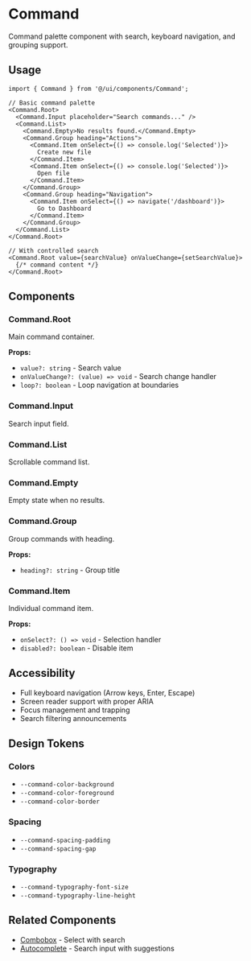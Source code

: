 # Command

Command palette component with search, keyboard navigation, and grouping support.

## Usage

```tsx
import { Command } from '@/ui/components/Command';

// Basic command palette
<Command.Root>
  <Command.Input placeholder="Search commands..." />
  <Command.List>
    <Command.Empty>No results found.</Command.Empty>
    <Command.Group heading="Actions">
      <Command.Item onSelect={() => console.log('Selected')}>
        Create new file
      </Command.Item>
      <Command.Item onSelect={() => console.log('Selected')}>
        Open file
      </Command.Item>
    </Command.Group>
    <Command.Group heading="Navigation">
      <Command.Item onSelect={() => navigate('/dashboard')}>
        Go to Dashboard
      </Command.Item>
    </Command.Group>
  </Command.List>
</Command.Root>

// With controlled search
<Command.Root value={searchValue} onValueChange={setSearchValue}>
  {/* command content */}
</Command.Root>
```

## Components

### Command.Root

Main command container.

**Props:**

- `value?: string` - Search value
- `onValueChange?: (value) => void` - Search change handler
- `loop?: boolean` - Loop navigation at boundaries

### Command.Input

Search input field.

### Command.List

Scrollable command list.

### Command.Empty

Empty state when no results.

### Command.Group

Group commands with heading.

**Props:**

- `heading?: string` - Group title

### Command.Item

Individual command item.

**Props:**

- `onSelect?: () => void` - Selection handler
- `disabled?: boolean` - Disable item

## Accessibility

- Full keyboard navigation (Arrow keys, Enter, Escape)
- Screen reader support with proper ARIA
- Focus management and trapping
- Search filtering announcements

## Design Tokens

### Colors

- `--command-color-background`
- `--command-color-foreground`
- `--command-color-border`

### Spacing

- `--command-spacing-padding`
- `--command-spacing-gap`

### Typography

- `--command-typography-font-size`
- `--command-typography-line-height`

## Related Components

- [Combobox](../Combobox/) - Select with search
- [Autocomplete](../Autocomplete/) - Search input with suggestions

